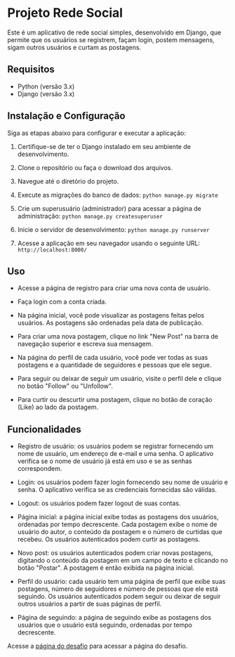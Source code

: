 # Projeto Rede Social 

Este é um aplicativo de rede social simples, desenvolvido em Django, que permite que os usuários se registrem, façam login, postem mensagens, sigam outros usuários e curtam as postagens.

## Requisitos

- Python (versão 3.x)
- Django (versão 3.x)

## Instalação e Configuração

Siga as etapas abaixo para configurar e executar a aplicação:

1. Certifique-se de ter o Django instalado em seu ambiente de desenvolvimento.

2. Clone o repositório ou faça o download dos arquivos.

3. Navegue até o diretório do projeto.

4. Execute as migrações do banco de dados:
    `python manage.py migrate`

5. Crie um superusuário (administrador) para acessar a página de administração:
    `python manage.py createsuperuser`

6. Inicie o servidor de desenvolvimento:
    `python manage.py runserver`

7. Acesse a aplicação em seu navegador usando o seguinte URL:
    `http://localhost:8000/`

## Uso

- Acesse a página de registro para criar uma nova conta de usuário.

- Faça login com a conta criada.

- Na página inicial, você pode visualizar as postagens feitas pelos usuários. As postagens são ordenadas pela data de publicação.

- Para criar uma nova postagem, clique no link "New Post" na barra de navegação superior e escreva sua mensagem.

- Na página do perfil de cada usuário, você pode ver todas as suas postagens e a quantidade de seguidores e pessoas que ele segue.

- Para seguir ou deixar de seguir um usuário, visite o perfil dele e clique no botão "Follow" ou "Unfollow".

- Para curtir ou descurtir uma postagem, clique no botão de coração (Like) ao lado da postagem.

## Funcionalidades

- Registro de usuário: os usuários podem se registrar fornecendo um nome de usuário, um endereço de e-mail e uma senha. O aplicativo verifica se o nome de usuário já está em uso e se as senhas correspondem.

- Login: os usuários podem fazer login fornecendo seu nome de usuário e senha. O aplicativo verifica se as credenciais fornecidas são válidas.

- Logout: os usuários podem fazer logout de suas contas.

- Página inicial: a página inicial exibe todas as postagens dos usuários, ordenadas por tempo decrescente. Cada postagem exibe o nome de usuário do autor, o conteúdo da postagem e o número de curtidas que recebeu. Os usuários autenticados podem curtir as postagens.

- Novo post: os usuários autenticados podem criar novas postagens, digitando o conteúdo da postagem em um campo de texto e clicando no botão "Postar". A postagem é então exibida na página inicial.

- Perfil do usuário: cada usuário tem uma página de perfil que exibe suas postagens, número de seguidores e número de pessoas que ele está seguindo. Os usuários autenticados podem seguir ou deixar de seguir outros usuários a partir de suas páginas de perfil.

- Página de seguindo: a página de seguindo exibe as postagens dos usuários que o usuário está seguindo, ordenadas por tempo decrescente.

Acesse a [página do desafio](https://cs50.harvard.edu/web/2020/projects/4/network/) para acessar a página do desafio. 
